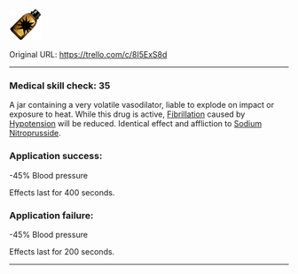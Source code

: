 ![Nitroglycerin.png\|200](./Nitroglycerin%20-%20Attachments/6718845db30472d958dd7d24.png)

Original URL: https://trello.com/c/8I5ExS8d

---

### Medical skill check: 35

A jar containing a very volatile vasodilator, liable to explode on impact or exposure to heat. While this drug is active, [Fibrillation](../Heart/Fibrillation.md) caused by [Hypotension](../Blood/Hypotension.md) will be reduced. Identical effect and affliction to [Sodium Nitroprusside](Sodium%20Nitroprusside.md).

### Application success:

\-45% Blood pressure

Effects last for 400 seconds.

### Application failure:

\-45% Blood pressure

Effects last for 200 seconds.

---

